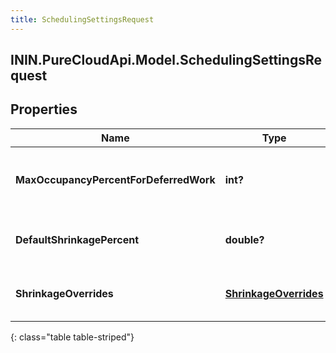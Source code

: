 ```yaml
---
title: SchedulingSettingsRequest
---
```

## ININ.PureCloudApi.Model.SchedulingSettingsRequest

## Properties

|Name | Type | Description | Notes|
|------------ | ------------- | ------------- | -------------|
| **MaxOccupancyPercentForDeferredWork** | **int?** | Max occupancy percent for deferred work | [optional] |
| **DefaultShrinkagePercent** | **double?** | Default shrinkage percent for scheduling | [optional] |
| **ShrinkageOverrides** | [**ShrinkageOverrides**](ShrinkageOverrides.html) | Shrinkage overrides for scheduling | [optional] |
{: class="table table-striped"}


